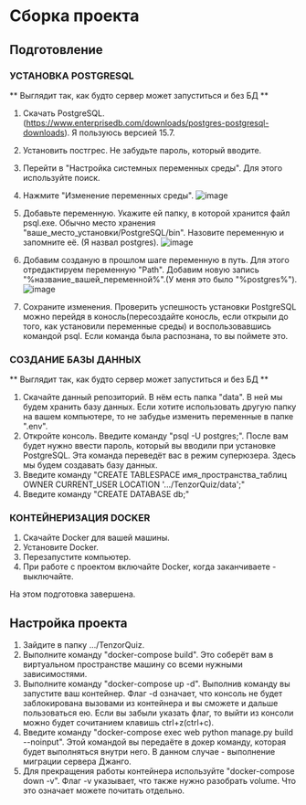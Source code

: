 # Сборка проекта
## Подготовление
### УСТАНОВКА POSTGRESQL
** Выглядит так, как будто сервер может запуститься и без БД **
1. Скачать PostgreSQL. (https://www.enterprisedb.com/downloads/postgres-postgresql-downloads). Я пользуюсь версией 15.7.
2. Установить постгрес. Не забудьте пароль, который вводите.
3. Перейти в "Настройка системных переменных среды". Для этого используйте поиск.
4. Нажмите "Изменение переменных среды".
![image](https://github.com/xPotat0/TenzorQuiz/assets/106258306/9d329ef7-59b8-4192-a176-11f5dc54bbfe)

5. Добавьте переменную. Укажите ей папку, в которой хранится файл psql.exe. Обычно место хранения "ваше_место_установки/PostgreSQL/bin". Назовите переменную и запомните её. (Я назвал postgres).
![image](https://github.com/xPotat0/TenzorQuiz/assets/106258306/2a2bcd42-fe62-4d51-a305-f2a85c7a7b81)

6. Добавим созданую в прошлом шаге переменную в путь. Для этого отредактируем переменную "Path". Добавим новую запись "%название_вашей_переменной%".(У меня это было "%postgres%").
![image](https://github.com/xPotat0/TenzorQuiz/assets/106258306/bf69d68a-a9db-4873-9b98-5e2dc7516d80)

7. Сохраните изменения. Проверить успешность установки PostgreSQL можно перейдя в коносль(пересоздайте коносль, если открыли до того, как установили переменные среды) и воспользовавшись командой psql. Если команда была распознана, то вы поймете это.
### СОЗДАНИЕ БАЗЫ ДАННЫХ
** Выглядит так, как будто сервер может запуститься и без БД **
1. Скачайте данный репозиторий. В нём есть папка "data". В ней мы будем хранить базу данных. Если хотите использовать другую папку на вашем компьютере, то не забудье изменить переменные в папке ".env".
2. Откройте консоль. Введите команду "psql -U postgres;". После вам будет нужно ввести пароль, который вы вводили при установке PostgreSQL. Эта команда переведёт вас в режим суперюзера. Здесь мы будем создавать базу данных.
3. Введите команду "CREATE TABLESPACE имя_пространства_таблиц OWNER CURRENT_USER LOCATION '.../TenzorQuiz/data';"
4. Введите команду "CREATE DATABASE db;"

### КОНТЕЙНЕРИЗАЦИЯ DOCKER
1. Скачайте Docker для вашей машины.
2. Установите Docker.
3. Перезапустите компьютер.
4. При работе с проектом включайте Docker, когда заканчиваете - выключайте.

На этом подготовка завершена.

## Настройка проекта
1. Зайдите в папку .../TenzorQuiz.
2. Выполните команду "docker-compose build". Это соберёт вам в виртуальном пространстве машину со всеми нужными зависимостями.
3. Выполните команду "docker-compose up -d". Выполнив команду вы запустите ваш контейнер. Флаг -d означает, что консоль не будет заблокирована вызовами из контейнера и вы сможете и дальше пользоваться ею. Если вы забыли указать флаг, то выйти из консоли можно будет сочитанием клавишь ctrl+z(ctrl+c).
4. Введите команду "docker-compose exec web python manage.py build --noinput". Этой командой вы передаёте в докер команду, которая будет выполняться внутри него. В данном случае - выполнение миграции сервера Джанго.
5. Для прекращения работы контейнера используйте "docker-compose down -v". Флаг -v указывает, что также нужно разобрать volume. Что это означает можете почитать отдельно.
